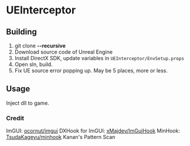 # UEInterceptor

## Building
1. git clone **--recursive** <THIS REPO>
2. Download source code of Unreal Engine
3. Install DirectX SDK, update variables in `UEInterceptor/EnvSetup.props`
4. Open sln, build.
5. Fix UE source error popping up. May be 5 places, more or less.

## Usage
Inject dll to game.


### Credit
ImGUI: [ocornut/imgui](https://github.com/ocornut/imgui)
DXHook for ImGUI: [xMajdev/ImGuiHook](https://www.unknowncheats.me/forum/d3d-tutorials-and-source/457178-imgui-hook-directx12-directx11-directx9-x64-x86.html)
MinHook: [TsudaKageyu/minhook](https://github.com/TsudaKageyu/minhook)
Kanan's Pattern Scan

